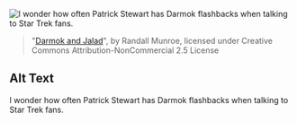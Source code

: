 ![I wonder how often Patrick Stewart has Darmok flashbacks when talking to Star Trek fans.](https://imgs.xkcd.com/comics/darmok_and_jalad.png)
> "[Darmok and Jalad](https://xkcd.com/902/)", by Randall Munroe, licensed under Creative Commons Attribution-NonCommercial 2.5 License

## Alt Text
I wonder how often Patrick Stewart has Darmok flashbacks when talking to Star Trek fans.
